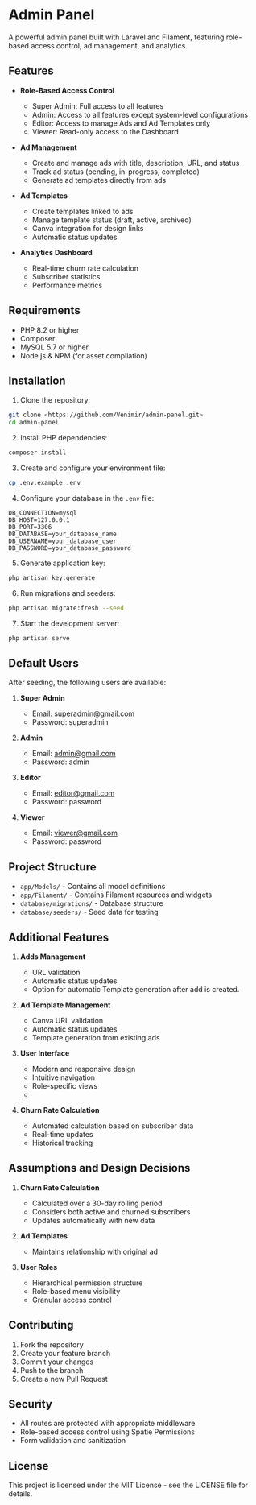 # Admin Panel

A powerful admin panel built with Laravel and Filament, featuring role-based access control, ad management, and analytics.

## Features

- **Role-Based Access Control**
  - Super Admin: Full access to all features
  - Admin: Access to all features except system-level configurations
  - Editor: Access to manage Ads and Ad Templates only
  - Viewer: Read-only access to the Dashboard

- **Ad Management**
  - Create and manage ads with title, description, URL, and status
  - Track ad status (pending, in-progress, completed)
  - Generate ad templates directly from ads

- **Ad Templates**
  - Create templates linked to ads
  - Manage template status (draft, active, archived)
  - Canva integration for design links
  - Automatic status updates

- **Analytics Dashboard**
  - Real-time churn rate calculation
  - Subscriber statistics
  - Performance metrics

## Requirements

- PHP 8.2 or higher
- Composer
- MySQL 5.7 or higher
- Node.js & NPM (for asset compilation)

## Installation

1. Clone the repository:
```bash
git clone <https://github.com/Venimir/admin-panel.git>
cd admin-panel
```

2. Install PHP dependencies:
```bash
composer install
```

3. Create and configure your environment file:
```bash
cp .env.example .env
```

4. Configure your database in the `.env` file:
```
DB_CONNECTION=mysql
DB_HOST=127.0.0.1
DB_PORT=3306
DB_DATABASE=your_database_name
DB_USERNAME=your_database_user
DB_PASSWORD=your_database_password
```

5. Generate application key:
```bash
php artisan key:generate
```

6. Run migrations and seeders:
```bash
php artisan migrate:fresh --seed
```

7. Start the development server:
```bash
php artisan serve
```

## Default Users

After seeding, the following users are available:

1. **Super Admin**
    - Email: superadmin@gmail.com
    - Password: superadmin

2. **Admin**
    - Email: admin@gmail.com
    - Password: admin

3. **Editor**
    - Email: editor@gmail.com
    - Password: password

4. **Viewer**
    - Email: viewer@gmail.com
    - Password: password


## Project Structure

- `app/Models/` - Contains all model definitions
- `app/Filament/` - Contains Filament resources and widgets
- `database/migrations/` - Database structure
- `database/seeders/` - Seed data for testing

## Additional Features

1. **Adds Management**
    - URL validation
    - Automatic status updates
    - Option for automatic Template generation after add is created.

2. **Ad Template Management**
   - Canva URL validation
   - Automatic status updates
   - Template generation from existing ads

3. **User Interface**
   - Modern and responsive design
   - Intuitive navigation
   - Role-specific views
   - 
4. **Churn Rate Calculation**
   - Automated calculation based on subscriber data
   - Real-time updates
   - Historical tracking

## Assumptions and Design Decisions

1. **Churn Rate Calculation**
   - Calculated over a 30-day rolling period
   - Considers both active and churned subscribers
   - Updates automatically with new data

2. **Ad Templates**
   - Maintains relationship with original ad

3. **User Roles**
   - Hierarchical permission structure
   - Role-based menu visibility
   - Granular access control

## Contributing

1. Fork the repository
2. Create your feature branch
3. Commit your changes
4. Push to the branch
5. Create a new Pull Request

## Security

- All routes are protected with appropriate middleware
- Role-based access control using Spatie Permissions
- Form validation and sanitization

## License

This project is licensed under the MIT License - see the LICENSE file for details.
